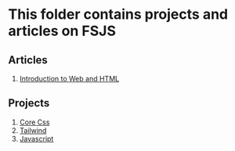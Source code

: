 # This folder contains projects and articles on FSJS

## Articles
1. [Introduction to Web and HTML](https://www.linkedin.com/posts/priti-sonpethkar-manwatkar-0b4a3894_introduction-to-web-and-html-activity-6999264981498146816-PjcE?utm_source=share&utm_medium=member_desktop)

## Projects

1. [Core Css](./Core%20Css/)
2. [Tailwind](./Tailwind/)
3. [Javascript](./Javascript/)